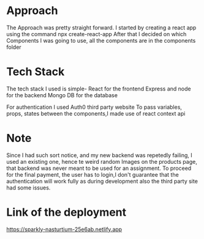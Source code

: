 # Approach
The Approach was pretty straight forward. I started by creating a react app using the command npx create-react-app
After that I decided on which Components I was going to use, all the components are in the components folder

# Tech Stack
The tech stack I used is simple-
React for the frontend
Express and node for the backend
Mongo DB for the database

For authentication I used Auth0 third party website
To pass variables, props, states between the components,I made use of react context api

# Note
Since I had such sort notice, and my new backend was repetedly failing, I used an existing one, hence te weird random Images on the products page, that backend was never meant to be used for an assignment.
To proceed for the final payment, the user has to login,I don't guarantee that the authentication will work fully as during development also the third party site had some issues.

# Link of the deployment
https://sparkly-nasturtium-25e6ab.netlify.app
